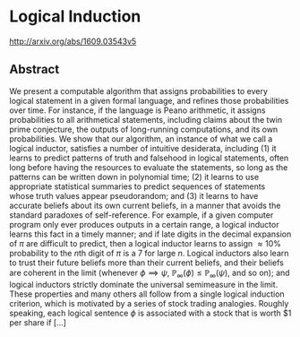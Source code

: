 # Logical Induction
http://arxiv.org/abs/1609.03543v5
## Abstract
We present a computable algorithm that assigns probabilities to every logical statement in a given formal language, and refines those probabilities over time. For instance, if the language is Peano arithmetic, it assigns probabilities to all arithmetical statements, including claims about the twin prime conjecture, the outputs of long-running computations, and its own probabilities. We show that our algorithm, an instance of what we call a logical inductor, satisfies a number of intuitive desiderata, including (1) it learns to predict patterns of truth and falsehood in logical statements, often long before having the resources to evaluate the statements, so long as the patterns can be written down in polynomial time; (2) it learns to use appropriate statistical summaries to predict sequences of statements whose truth values appear pseudorandom; and (3) it learns to have accurate beliefs about its own current beliefs, in a manner that avoids the standard paradoxes of self-reference. For example, if a given computer program only ever produces outputs in a certain range, a logical inductor learns this fact in a timely manner; and if late digits in the decimal expansion of $\pi$ are difficult to predict, then a logical inductor learns to assign $\approx 10\%$ probability to the $n$th digit of $\pi$ is a 7 for large $n$. Logical inductors also learn to trust their future beliefs more than their current beliefs, and their beliefs are coherent in the limit (whenever $\phi \implies \psi$, $\mathbb{P}_\infty(\phi) \le \mathbb{P}_\infty(\psi)$, and so on); and logical inductors strictly dominate the universal semimeasure in the limit.   These properties and many others all follow from a single logical induction criterion, which is motivated by a series of stock trading analogies. Roughly speaking, each logical sentence $\phi$ is associated with a stock that is worth \$1 per share if [...]
